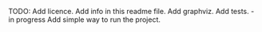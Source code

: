 TODO:
Add licence.
Add info in this readme file.
Add graphviz.
Add tests. - in progress
Add simple way to run the project.